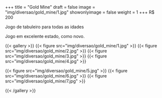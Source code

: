+++
title = "Gold Mine"
draft = false
image = "img/diversao/gold_mine/1.jpg"
showonlyimage = false
weight = 1
+++
<span class="price">R$ 200</span>

Jogo de tabuleiro para todas as idades

<!--more-->

Jogo em excelente estado, como novo.

{{< gallery >}}
{{< figure src="img/diversao/gold_mine/1.jpg" >}}
{{< figure src="img/diversao/gold_mine/2.jpg" >}}
{{< figure src="img/diversao/gold_mine/3.jpg" >}}
{{< figure src="img/diversao/gold_mine/4.jpg" >}}

{{< figure src="img/diversao/gold_mine/5.jpg" >}}
{{< figure src="img/diversao/gold_mine/6.jpg" >}}
{{< figure src="img/diversao/gold_mine/7.jpg" >}}

{{< /gallery >}}